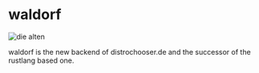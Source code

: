 # waldorf

![die alten](https://media.giphy.com/media/O6cLcNr9HD6yk/giphy.gif)

waldorf is the new backend of distrochooser.de and the successor of the rustlang based one.